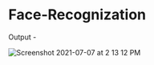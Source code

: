 # Face-Recognization

Output - 

![Screenshot 2021-07-07 at 2 13 12 PM](https://user-images.githubusercontent.com/60974197/124729237-e432f800-df2d-11eb-8926-a32638b9e0b7.png)
